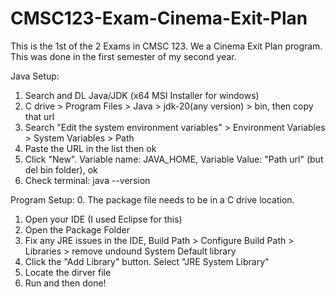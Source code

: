 # CMSC123-Exam-Cinema-Exit-Plan
This is the 1st of the 2 Exams in CMSC 123. We a Cinema Exit Plan program.  This was done in the first semester of my second year.

Java Setup:
1. Search and DL Java/JDK (x64 MSI Installer for windows)
2. C drive > Program Files > Java > jdk-20(any version) > bin, then copy that url
3. Search "Edit the system environment variables" > Environment Variables > System Variables > Path
4. Paste the URL in the list then ok
5. Click "New". Variable name: JAVA_HOME, Variable Value: "Path url" (but del bin folder), ok
6. Check terminal: java --version

Program Setup:
0. The package file needs to be in a C drive location.
1. Open your IDE (I used Eclipse for this)
2. Open the Package Folder
3. Fix any JRE issues in the IDE, Build Path > Configure Build Path > Libraries > remove undound System Default library
4. Click the "Add Library" button. Select "JRE System Library"
5. Locate the dirver file 
6. Run and then done!